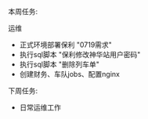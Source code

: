 本周任务:

运维

- 正式环境部署保利 "0719需求"
- 执行sql脚本 "保利修改神华站用户密码"
- 执行sql脚本 "删除列车单"
- 创建财务、车队jobs、配置nginx


下周任务:

- 日常运维工作  
